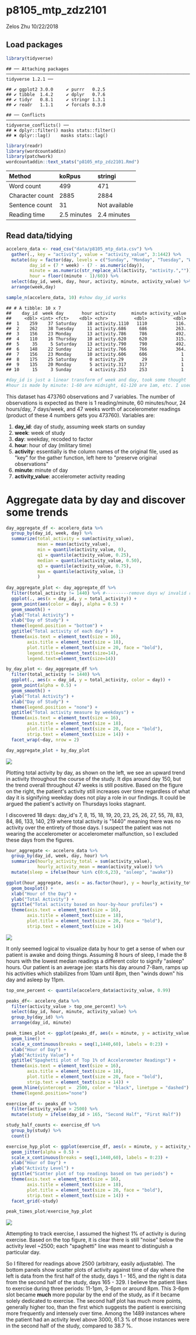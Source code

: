 p8105\_mtp\_zdz2101
================
Zelos Zhu
10/22/2018

Load packages
-------------

``` r
library(tidyverse)
```

    ## ── Attaching packages ─────────────────────────────────────────────────────────────────────────────────────────────────── tidyverse 1.2.1 ──

    ## ✔ ggplot2 3.0.0     ✔ purrr   0.2.5
    ## ✔ tibble  1.4.2     ✔ dplyr   0.7.6
    ## ✔ tidyr   0.8.1     ✔ stringr 1.3.1
    ## ✔ readr   1.1.1     ✔ forcats 0.3.0

    ## ── Conflicts ────────────────────────────────────────────────────────────────────────────────────────────────────── tidyverse_conflicts() ──
    ## ✖ dplyr::filter() masks stats::filter()
    ## ✖ dplyr::lag()    masks stats::lag()

``` r
library(readr)
library(wordcountaddin)
library(patchwork)
wordcountaddin::text_stats("p8105_mtp_zdz2101.Rmd")
```

| Method          | koRpus      | stringi       |
|:----------------|:------------|:--------------|
| Word count      | 499         | 471           |
| Character count | 2885        | 2884          |
| Sentence count  | 31          | Not available |
| Reading time    | 2.5 minutes | 2.4 minutes   |

Read data/tidying
-----------------

``` r
accelero_data <- read_csv("data/p8105_mtp_data.csv") %>%
  gather(., key = "activity", value = "activity_value", 3:1442) %>%
  mutate(day = factor(day, levels = c("Sunday", "Monday", "Tuesday", "Wednesday", "Thursday", "Friday", "Saturday")),
         day_id = (7 * week) - (7 - as.numeric(day)),
         minute = as.numeric(str_replace_all(activity, "activity.","")),
         hour = floor((minute - 1)/60)) %>%
  select(day_id, week, day, hour, activity, minute, activity_value) %>%
  arrange(week,day)

sample_n(accelero_data, 10) #show day_id works
```

    ## # A tibble: 10 x 7
    ##    day_id  week day       hour activity      minute activity_value
    ##     <dbl> <int> <fct>    <dbl> <chr>          <dbl>          <dbl>
    ##  1    259    37 Saturday    18 activity.1110   1110           116.
    ##  2    262    38 Tuesday     11 activity.686     686           263.
    ##  3    156    23 Monday      13 activity.786     786           492.
    ##  4    110    16 Thursday    10 activity.620     620           315.
    ##  5     35     5 Saturday    13 activity.790     790           492.
    ##  6    148    22 Sunday      12 activity.766     766           364.
    ##  7    156    23 Monday      10 activity.606     606             1 
    ##  8    175    25 Saturday     0 activity.29       29             1 
    ##  9    135    20 Monday       5 activity.317     317             1 
    ## 10     15     3 Sunday       4 activity.253     253             1

``` r
#day_id is just a linear transform of week and day, took some thought
#hour is made by minute: 1-60 are midnight, 61-120 are 1am, etc. I used another clever trick to transform hour to be 0-23
```

This dataset has 473760 observations and 7 variables. The number of observations is expected as there is 1 reading/minute, 60 minutes/hour, 24 hours/day, 7 days/week, and 47 weeks worth of accelerometer readings (product of these 4 numbers gets you 473760). Variables are:

1.  **day\_id**: day of study, assuming week starts on sunday
2.  **week**: week of study
3.  **day**: weekday, recoded to factor
4.  **hour**: hour of day (military time)
5.  **activity**: essentially is the column names of the original file, used as "key" for the gather function, left here to "preserve original observations"
6.  **minute**: minute of day
7.  **activity\_value**: accelerometer activity reading

Aggregate data by day and discover some trends
==============================================

``` r
day_aggregate_df <- accelero_data %>%
  group_by(day_id, week, day) %>%
  summarize(total_activity = sum(activity_value),
            mean = mean(activity_value),
            min = quantile(activity_value, 0),
            q1 = quantile(activity_value, 0.25),
            median = quantile(activity_value, 0.50),
            q3 = quantile(activity_value, 0.75),
            max = quantile(activity_value, 1)
            )
  
day_aggregate_plot <- day_aggregate_df %>%
  filter(total_activity != 1440) %>% #---------remove days w/ invalid readings
  ggplot(., aes(x = day_id, y = total_activity)) + 
  geom_point(aes(color = day), alpha = 0.5) + 
  geom_smooth() +
  ylab("Total Activity") +
  xlab("Day of Study") + 
  theme(legend.position = "bottom") +
  ggtitle("Total activity of each day") + 
  theme(axis.text = element_text(size = 16),
        axis.title = element_text(size = 18),
        plot.title = element_text(size = 20, face = "bold"),
        legend.title=element_text(size=14), 
        legend.text=element_text(size=14))

by_day_plot <- day_aggregate_df %>%
  filter(total_activity != 1440) %>%
  ggplot(., aes(x = day_id, y = total_activity, color = day)) + 
  geom_point(alpha = 0.5) + 
  geom_smooth() + 
  ylab("Total Activity") +
  xlab("Day of Study") + 
  theme(legend.position = "none") +
  ggtitle("Total activity measure by weekdays") +
  theme(axis.text = element_text(size = 16),
        axis.title = element_text(size = 18),
        plot.title = element_text(size = 20, face = "bold"),
        strip.text = element_text(size = 14)) +
  facet_wrap(~day, nrow = 2)

day_aggregate_plot + by_day_plot
```

![](p8105_mtp_zdz2101_files/figure-markdown_github/Day%20Aggregate-1.png)

Plotting total activity by day, as shown on the left, we see an upward trend in activity throughout the course of the study. It dips around day 150, but the trend overall throughout 47 weeks is still positive. Based on the figure on the right, the patient's activity still increases over time regardless of what day it is signifying weekday does not play a role in our findings. It could be argued the patient's activity on Thursdays looks stagnant.

I discovered 18 days: day\_id's 7, 8, 15, 18, 19, 20, 23, 25, 26, 27, 55, 78, 83, 84, 86, 133, 140, 219 where total activity is "1440" meaning there was no activity over the entirety of those days. I suspect the patient was not wearing the accelerometer or accelerometer malfunction, so I excluded these days from the figures.

``` r
hour_aggregate <- accelero_data %>%
  group_by(day_id, week, day, hour) %>%
  summarize(hourly_activity_total = sum(activity_value),
            hourly_activity_mean = mean(activity_value)) %>%
  mutate(sleep = ifelse(hour %in% c(0:6,23), "asleep", "awake"))

ggplot(hour_aggregate, aes(x = as.factor(hour), y = hourly_activity_total, color = sleep)) +
  geom_boxplot() + 
  xlab("Hour of the Day") + 
  ylab("Total Activity") +
  ggtitle("Total activity based on hour-by-hour profiles") +
  theme(axis.text = element_text(size = 16),
        axis.title = element_text(size = 18),
        plot.title = element_text(size = 20, face = "bold"),
        strip.text = element_text(size = 14))
```

![](p8105_mtp_zdz2101_files/figure-markdown_github/Aggregate%20by%20hour/%22activity%20profiles%22-1.png)

It only seemed logical to visualize data by hour to get a sense of when our patient is awake and doing things. Assuming 8 hours of sleep, I made the 8 hours with the lowest median readings a different color to signify "asleep" hours. Our patient is an average joe: starts his day around 7-8am, ramps up his activities which stabilizes from 10am until 8pm, then "winds down" his day and asleep by 11pm.

``` r
top_one_percent <- quantile(accelero_data$activity_value, 0.99)

peaks_df<- accelero_data %>%
  filter(activity_value > top_one_percent) %>%
  select(day_id, hour, minute, activity_value) %>%
  group_by(day_id) %>%
  arrange(day_id, minute)

peak_times_plot <- ggplot(peaks_df, aes(x = minute, y = activity_value, color = as.factor(day_id))) +
  geom_line() + 
  scale_x_continuous(breaks = seq(1,1440,60), labels = 0:23) + 
  xlab("Hour of Day") +
  ylab("Activity Value") +
  ggtitle("Spaghetti plot of Top 1% of Accelerometer Readings") +
  theme(axis.text = element_text(size = 16),
        axis.title = element_text(size = 18),
        plot.title = element_text(size = 20, face = "bold"),
        strip.text = element_text(size = 14)) +
  geom_hline(yintercept =  2500, color = "black", linetype = "dashed") +
  theme(legend.position="none")

exercise_df <- peaks_df %>%
  filter(activity_value > 2500) %>%
  mutate(study = ifelse(day_id > 165, "Second Half", "First Half"))

study_half_counts <- exercise_df %>%
  group_by(study) %>%
  count()

exercise_hyp_plot <- ggplot(exercise_df, aes(x = minute, y = activity_value, color = study)) + 
  geom_jitter(alpha = 0.5) + 
  scale_x_continuous(breaks = seq(1,1440,60), labels = 0:23) + 
  xlab("Hour of Day") +
  ylab("Activity Level") + 
  ggtitle("Scatter plot of top readings based on two periods") +
  theme(axis.text = element_text(size = 16),
        axis.title = element_text(size = 18),
        plot.title = element_text(size = 20, face = "bold"),
        strip.text = element_text(size = 14)) +
  facet_grid(~study)

peak_times_plot/exercise_hyp_plot
```

![](p8105_mtp_zdz2101_files/figure-markdown_github/Finding%20peak%20times-1.png)

Attempting to track exercise, I assumed the highest 1% of activity is during exercise. Based on the top figure, it is clear there is still "noise" below the activity level ~2500; each "spaghetti" line was meant to distinguish a particular day.

So I filtered for readings above 2500 (arbitrary, easily adjustable). The bottom panels show scatter plots of activity against time of day where the left is data from the first half of the study, days 1 - 165, and the right is data from the second half of the study, days 165 - 329. I believe the patient likes to exercise during three periods: 11-1pm, 3-6pm or around 8pm. This 3-6pm slot became **much** more popular by the end of the study, as if it became solely dedicated to exercise. The second half plot has much more points, generally higher too, than the first which suggests the patient is exercising more frequently and intensely over time. Among the 1489 instances where the patient had an activity level above 3000, 61.3 % of those instances were in the second half of the study, compared to 38.7 %.
